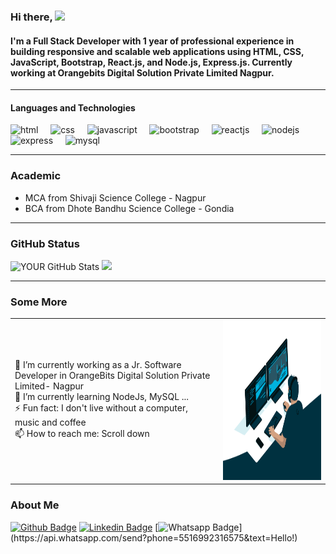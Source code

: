 ### Hi there, <img src="https://media.giphy.com/media/hvRJCLFzcasrR4ia7z/giphy.gif" width="25px">

#### I'm a Full Stack Developer with 1 year of professional experience in building responsive and scalable web applications using HTML, CSS, JavaScript, Bootstrap, React.js, and Node.js, Express.js. Currently working at Orangebits Digital Solution Private Limited Nagpur.

<hr>

#### Languages and Technologies
<p align="left">
  <img src="https://img.shields.io/badge/HTML5-F87B1B?style=for-the-badge&logo=HTML5&logoColor=white" alt="html" /> &nbsp; &nbsp;
  <img src="https://img.shields.io/badge/CSS3-4E61D3?style=for-the-badge&logo=CSS3&logoColor=white" alt="css" /> &nbsp; &nbsp;
  <img src="https://img.shields.io/badge/JAVASCRIPT-FFC50F?style=for-the-badge&logo=javascript&logoColor=white" alt="javascript" /> &nbsp; &nbsp;
  <img src="https://img.shields.io/badge/BOOTSTRAP-8C00FF?style=for-the-badge&logo=bootstrap&logoColor=white" alt="bootstrap" /> &nbsp; &nbsp;
  <img src="https://img.shields.io/badge/REACTJS-211832?style=for-the-badge&logo=reactjs&logoColor=blue" alt="reactjs" /> &nbsp; &nbsp;
   <img src="https://img.shields.io/badge/NODEJS-E0D9D9?style=for-the-badge&logo=nodejs&logoColor=black" alt="nodejs" /> &nbsp; &nbsp;
  <img src="https://img.shields.io/badge/EXPRESSJS-7B68EE?style=for-the-badge&logo=express&logoColor=white" alt="express" /> &nbsp; &nbsp;
  <img src="https://img.shields.io/badge/MYSQL-5A9690?style=for-the-badge&logo=mysql&logoColor=orange" alt="mysql" /> &nbsp; &nbsp;
</p>

<hr>

### Academic

- MCA from Shivaji Science College - Nagpur <br>
- BCA from Dhote Bandhu Science College - Gondia <br>
 
<hr>

### GitHub Status

![YOUR GitHub Stats](https://github-readme-stats.vercel.app/api?username=williamlims&show_icons=true&theme=dracula")
<img src ="https://github-readme-stats.vercel.app/api/top-langs/?username=williamlims&layout=compact&hide_border=true&langs_count=10">

<hr>

### Some More
<table border="0">
  <tr>
    <td>  
      🔭 I’m currently working as a Jr. Software Developer in OrangeBits Digital Solution Private Limited- Nagpur<br>
      🌱 I’m currently learning NodeJs, MySQL ... <br>
      ⚡ Fun fact: I don't live without a computer, music and coffee <br>
      📫 How to reach me: Scroll down <br>
    </td>
    <td>
      <img  alt="GIF" src="https://github.com/williamlims/williamlims/blob/main/programmer.gif?raw=true" width="400" height="256" /><br>
    </td>
  </tr>
</table>

### About Me
[![Github Badge](https://img.shields.io/badge/-Github-000?style=flat-square&logo=Github&logoColor=white&link=https://github.com/williamlims)](https://github.com/williamlims)
[![Linkedin Badge](https://img.shields.io/badge/-LinkedIn-blue?style=flat-square&logo=Linkedin&logoColor=white&link=https://www.linkedin.com/in/william-lima-7293b710b/)](https://www.linkedin.com/in/william-lima-7293b710b/)
[![Whatsapp Badge](https://img.shields.io/badge/-Whatsapp-4CA143?style=flat-square&labelColor=4CA143&logo=whatsapp&logoColor=white&link=https://api.whatsapp.com/send?phone=5516992316575&text=Hello!)](https://api.whatsapp.com/send?phone=5516992316575&text=Hello!)


